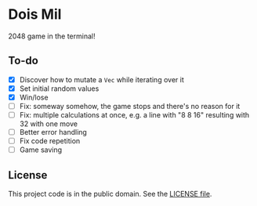# Dois Mil

2048 game in the terminal!

## To-do

- [x] Discover how to mutate a `Vec` while iterating over it
- [x] Set initial random values
- [x] Win/lose
- [ ] Fix: someway somehow, the game stops and there's no reason for it
- [ ] Fix: multiple calculations at once, e.g. a line with "8 8 16" resulting with 32 with one move
- [ ] Better error handling
- [ ] Fix code repetition
- [ ] Game saving

## License

This project code is in the public domain. See the [LICENSE file][1].

[1]: https://github.com/Nhanderu/dois-mil/blob/master/LICENSE
